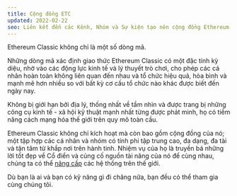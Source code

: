```yaml
---
title: Cộng đồng ETC
updated: 2022-02-22
seo: Liên kết đến các Kênh, Nhóm và Sự kiện tạo nên cộng đồng Ethereum Classic. Tham gia vào!
---
```


Ethereum Classic không chỉ là một số dòng mã.

Những dòng mã xác định giao thức Ethereum Classic có một đặc tính kỳ diệu, nhờ vào các động lực kinh tế và lý thuyết trò chơi, cho phép các cá nhân hoàn toàn không liên quan đến nhau và tổ chức hiệu quả, hòa bình và mạnh mẽ hơn nhiều so với bất kỳ cơ cấu tổ chức nào khác được biết đến ngày nay.

Không bị giới hạn bởi địa lý, thống nhất về tầm nhìn và được trang bị những công cụ kinh tế - xã hội kỹ thuật mạnh nhất từng được phát minh, họ có tiềm năng cách mạng hóa thế giới trên quy mô toàn cầu.

Ethereum Classic không chỉ kích hoạt mà còn bao gồm cộng đồng của nó; một tập hợp các cá nhân và nhóm có tính phi tập trung cao, đa dạng, đa tài và tận tâm từ khắp nơi trên hành tinh. Nhiệm vụ của họ là truyền bá những lời tốt đẹp về Cổ điển và củng cố nguồn tài năng của nó để cùng nhau, chúng ta có thể [nâng cấp](/why-classic/code-is-law) các hệ thống trên thế giới.

Dù bạn là ai và bạn có kỹ năng gì đi chăng nữa, bạn đều có thể tham gia cùng chúng tôi.

